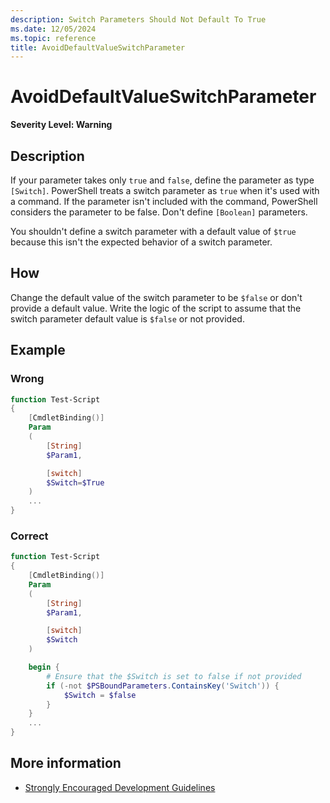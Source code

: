 ```yaml
---
description: Switch Parameters Should Not Default To True
ms.date: 12/05/2024
ms.topic: reference
title: AvoidDefaultValueSwitchParameter
---
```

# AvoidDefaultValueSwitchParameter

**Severity Level: Warning**

## Description

If your parameter takes only `true` and `false`, define the parameter as type `[Switch]`. PowerShell
treats a switch parameter as `true` when it's used with a command. If the parameter isn't included
with the command, PowerShell considers the parameter to be false. Don't define `[Boolean]`
parameters.

You shouldn't define a switch parameter with a default value of `$true` because this isn't the
expected behavior of a switch parameter.

## How

Change the default value of the switch parameter to be `$false` or don't provide a default value.
Write the logic of the script to assume that the switch parameter default value is `$false` or not
provided.

## Example

### Wrong

```powershell
function Test-Script
{
    [CmdletBinding()]
    Param
    (
        [String]
        $Param1,

        [switch]
        $Switch=$True
    )
    ...
}
```

### Correct

```powershell
function Test-Script
{
    [CmdletBinding()]
    Param
    (
        [String]
        $Param1,

        [switch]
        $Switch
    )

    begin {
        # Ensure that the $Switch is set to false if not provided
        if (-not $PSBoundParameters.ContainsKey('Switch')) {
            $Switch = $false
        }
    }
    ...
}
```

## More information

- [Strongly Encouraged Development Guidelines][01]

<!-- link references -->
[01]: /powershell/scripting/developer/cmdlet/strongly-encouraged-development-guidelines#parameters-that-take-true-and-false
